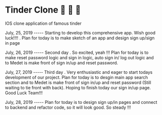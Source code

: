 # Tinder Clone :pencil: :pencil: :pencil:
IOS clone application of famous tinder 

July, 25, 2019 ----- Starting to develop this comprehensive app. Wish good luck!!!! . Plan for today is to make sketch of an app and design sign up/sign in page

July, 26, 2019 ----- Second day . So excited, yeah !!! Plan for today is to make reset password logic and sign in logic, auto sign in/ log out logic and to Medet is make front of sign in/up and reset password. 

July, 27, 2019 ----- Third day . Very enthusiastic and eager to start todays development of our project. Plan for today is to desgin main app search section and to Medet is make front of sign in/up and reset password (Still waiting to tie front with back). Hoping to finish today our sign in/up page. Good Luck Team!!!

July, 28, 2019 ----- Plan for today is to design sign up/in pages and connect to backend and refactor code, so it will look good. So steady !!! 
